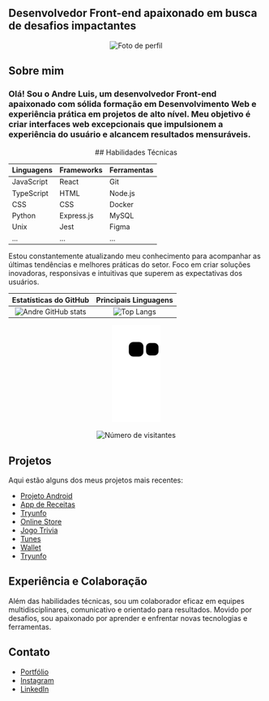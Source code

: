 ## Desenvolvedor Front-end apaixonado em busca de desafios impactantes
<div align="center">
  <img src="https://instagram.fgyn3-1.fna.fbcdn.net/v/t51.2885-19/320408694_549609503393882_3829832215615148390_n.jpg?stp=dst-jpg_s150x150&_nc_ht=instagram.fgyn3-1.fna.fbcdn.net&_nc_cat=102&_nc_ohc=_6KrmMxjH-kAX8Scas1&edm=AOQ1c0wBAAAA&ccb=7-5&oh=00_AfDajKYXbL-GBv0UuQE7O_5PhxT0vrSoKQyU1C7I18oE5w&oe=64B5AE77&_nc_sid=8b3546" alt="Foto de perfil" height="150" width="150">
</div>

## Sobre mim 
<h3>Olá! Sou o Andre Luis, um desenvolvedor Front-end apaixonado com sólida formação em Desenvolvimento Web e experiência prática em projetos de alto nível. Meu objetivo é criar interfaces web excepcionais que impulsionem a experiência do usuário e alcancem resultados mensuráveis.
</h3>

<div align="center">
## Habilidades Técnicas

| Linguagens | Frameworks | Ferramentas |
| --- | --- | --- |
| JavaScript | React | Git |
| TypeScript | HTML | Node.js |
| CSS | CSS | Docker |
| Python | Express.js | MySQL |
| Unix | Jest | Figma |
| ... | ... | ... |
</div>

Estou constantemente atualizando meu conhecimento para acompanhar as últimas tendências e melhores práticas do setor. Foco em criar soluções inovadoras, responsivas e intuitivas que superem as expectativas dos usuários.


| Estatísticas do GitHub | Principais Linguagens |
| :-------------------: | :------------------: |
| ![Andre GitHub stats](https://github-readme-stats.vercel.app/api?username=andre09999&show_icons=true&theme=dark) | ![Top Langs](https://github-readme-stats.vercel.app/api/top-langs/?username=andre09999&layout=compact&langs_count=7&theme=dark) |

<div align="center">
  <p align="center">
    <img src="https://github.com/andre09999/andre09999/blob/output/github-contribution-grid-snake.svg" alt="snake gif">
  </p>
  <p align="center">
    <img src="https://profile-counter.glitch.me/andre09999/count.svg" alt="Número de visitantes">
  </p>
</div>

## Projetos

Aqui estão alguns dos meus projetos mais recentes:

- [Projeto Android](https://andre09999.github.io/projeto-android/)
- [App de Receitas](https://andre09999.github.io/App-De-Receitas/)
- [Tryunfo](https://andre09999.github.io/TrybeWarts/)
- [Online Store](https://andre09999.github.io/Store/)
- [Jogo Trivia](https://andre09999.github.io/Trivia/)
- [Tunes](https://andre09999.github.io/Tunes/)
- [Wallet](https://andre09999.github.io/Wallet/)
- [Tryunfo](https://andre09999.github.io/TrybeWarts/) 

## Experiência e Colaboração
Além das habilidades técnicas, sou um colaborador eficaz em equipes multidisciplinares, comunicativo e orientado para resultados. Movido por desafios, sou apaixonado por aprender e enfrentar novas tecnologias e ferramentas.

## Contato

- [Portfólio](https://portifoiliowebandre.netlify.app/)
- [Instagram](https://instagram.com/andreluisrs_)
- [LinkedIn](https://www.linkedin.com/in/andre-luis-6536b377/)


